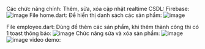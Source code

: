 Các chức năng chính: Thêm, sửa, xóa cập nhật realtime
CSDL: Firebase:
![image](https://github.com/user-attachments/assets/acd4ae03-77b9-4d93-b251-47c707f3cbc1)
File home.dart:
Để hiển thị danh sách các sản phẩm: 
![image](https://github.com/user-attachments/assets/6c478abe-6cda-4d2f-96b5-e2250e212fbb)

File employee.dart:
Dùng để thêm các sản phẩm, khi thêm thành công thì có 1 toast thông báo: 
![image](https://github.com/user-attachments/assets/1e02250c-4bf8-4043-a06e-de3ad74a7cc0)
Chức năng sửa và xóa sản phẩm: 
![image](https://github.com/user-attachments/assets/0f42968f-dc01-4acf-9e3c-3c6054aaf0a8)
![image](https://github.com/user-attachments/assets/40d3c49f-5d3b-41f0-b1d3-b039420ad463)
 video demo:
